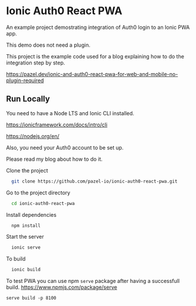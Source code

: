 
# Ionic Auth0 React PWA

An example project demostrating integration of Auth0 login to an Ionic PWA app.

This demo does not need a plugin.

This project is the example code used for a blog explaining how to do the integration step by step.

https://pazel.dev/ionic-and-auth0-react-pwa-for-web-and-mobile-no-plugin-required


## Run Locally

You need to have a Node LTS and Ionic CLI installed. 

https://ionicframework.com/docs/intro/cli

https://nodejs.org/en/

Also, you need your Auth0 account to be set up.

Please read my blog about how to do it.


Clone the project

```bash
  git clone https://github.com/pazel-io/ionic-auth0-react-pwa.git
```

Go to the project directory

```bash
  cd ionic-auth0-react-pwa
```

Install dependencies

```bash
  npm install
```

Start the server

```bash
  ionic serve
```

To build

```bash
  ionic build
``` 

To test PWA you can use npm `serve` package after having a successfull build.
https://www.npmjs.com/package/serve
```
serve build -p 8100
```

  
